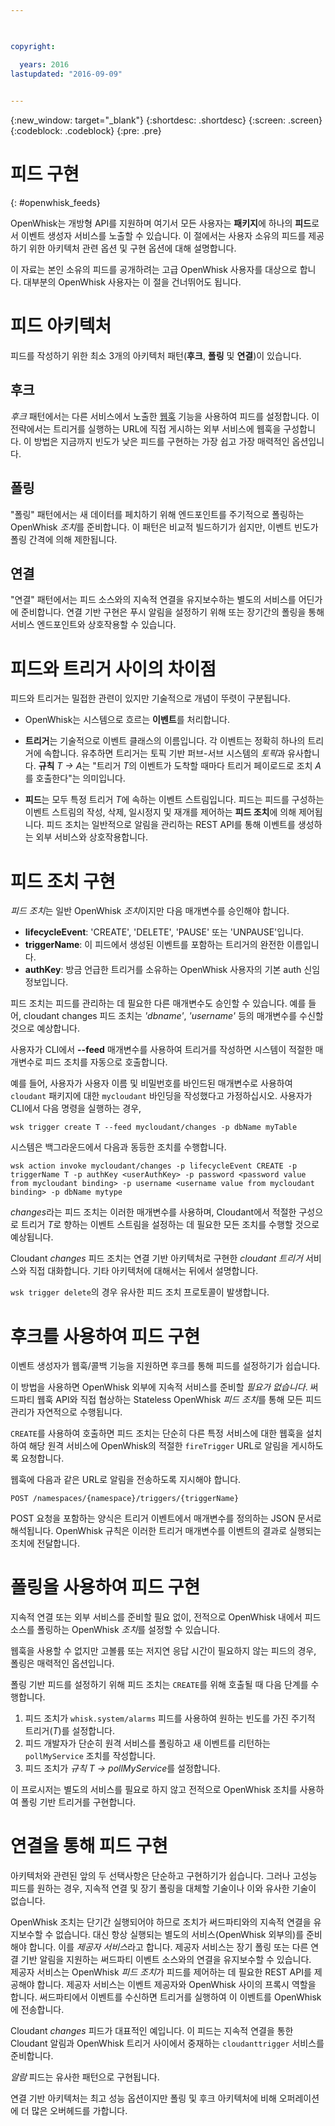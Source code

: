```yaml
---

 

copyright:

  years: 2016
lastupdated: "2016-09-09"
 

---
```


{:new_window: target="_blank"}
{:shortdesc: .shortdesc}
{:screen: .screen}
{:codeblock: .codeblock}
{:pre: .pre}

# 피드 구현
{: #openwhisk_feeds}

OpenWhisk는 개방형 API를 지원하며 여기서 모든 사용자는 **패키지**에 하나의 **피드**로서 이벤트 생성자 서비스를 노출할 수 있습니다. 이 절에서는 사용자 소유의 피드를 제공하기 위한 아키텍처 관련 옵션 및 구현 옵션에 대해 설명합니다. 

이 자료는 본인 소유의 피드를 공개하려는 고급 OpenWhisk 사용자를 대상으로 합니다. 대부분의 OpenWhisk 사용자는 이 절을 건너뛰어도 됩니다. 

# 피드 아키텍처

피드를 작성하기 위한 최소 3개의 아키텍처 패턴(**후크**, **폴링** 및 **연결**)이 있습니다. 

## 후크
*후크* 패턴에서는 다른 서비스에서 노출한 [웹훅](https://en.wikipedia.org/wiki/Webhook) 기능을 사용하여 피드를 설정합니다. 이 전략에서는 트리거를 실행하는 URL에 직접 게시하는 외부 서비스에 웹훅을 구성합니다. 이 방법은 지금까지 빈도가 낮은 피드를 구현하는 가장 쉽고 가장 매력적인 옵션입니다.

## 폴링
"폴링" 패턴에서는 새 데이터를 페치하기 위해 엔드포인트를 주기적으로 폴링하는 OpenWhisk *조치*를 준비합니다.
이 패턴은 비교적 빌드하기가 쉽지만, 이벤트 빈도가
폴링 간격에 의해 제한됩니다. 

## 연결
"연결" 패턴에서는 피드 소스와의 지속적 연결을 유지보수하는 별도의 서비스를 어딘가에 준비합니다. 연결 기반 구현은 푸시 알림을 설정하기 위해 또는 장기간의 폴링을 통해 서비스 엔드포인트와 상호작용할 수 있습니다. 


# 피드와 트리거 사이의 차이점

피드와 트리거는 밀접한 관련이 있지만
기술적으로 개념이 뚜렷이 구분됩니다.    

- OpenWhisk는 시스템으로 흐르는 **이벤트**를 처리합니다. 

- **트리거**는 기술적으로 이벤트 클래스의 이름입니다. 각 이벤트는 정확히 하나의 트리거에 속합니다. 유추하면 트리거는 토픽 기반 퍼브-서브 시스템의 *토픽*과
유사합니다. **규칙** *T -> A*는 "트리거 *T*의 이벤트가 도착할 때마다 트리거 페이로드로 조치 *A*를 호출한다"는 의미입니다.

- **피드**는 모두 특정 트리거 *T*에 속하는 이벤트 스트림입니다. 피드는 피드를 구성하는 이벤트 스트림의 작성, 삭제, 일시정지 및 재개를 제어하는 **피드 조치**에 의해 제어됩니다. 피드 조치는 일반적으로 알림을 관리하는 REST API를 통해 이벤트를 생성하는 외부 서비스와 상호작용합니다. 

#  피드 조치 구현

*피드 조치*는 일반 OpenWhisk *조치*이지만 다음 매개변수를 승인해야 합니다. 
* **lifecycleEvent**: 'CREATE', 'DELETE', 'PAUSE' 또는 'UNPAUSE'입니다.
* **triggerName**: 이 피드에서 생성된 이벤트를 포함하는 트리거의 완전한 이름입니다. 
* **authKey**: 방금 언급한 트리거를 소유하는 OpenWhisk 사용자의 기본 auth 신임 정보입니다. 

피드 조치는 피드를 관리하는 데 필요한 다른 매개변수도 승인할 수 있습니다. 예를 들어, cloudant changes 피드 조치는 *'dbname'*, *'username'* 등의 매개변수를 수신할 것으로 예상합니다. 

사용자가 CLI에서 **--feed** 매개변수를 사용하여 트리거를 작성하면 시스템이 적절한 매개변수로 피드 조치를 자동으로 호출합니다. 

예를 들어, 사용자가 사용자 이름 및 비밀번호를 바인드된 매개변수로 사용하여 `cloudant` 패키지에
대한 `mycloudant` 바인딩을 작성했다고 가정하십시오. 사용자가 CLI에서 다음 명령을 실행하는 경우,

`wsk trigger create T --feed mycloudant/changes -p dbName myTable`

시스템은 백그라운드에서 다음과 동등한 조치를 수행합니다. 

`wsk action invoke mycloudant/changes -p lifecycleEvent CREATE -p triggerName T -p authKey <userAuthKey> -p password <password value from mycloudant binding> -p username <username value from mycloudant binding> -p dbName mytype`

*changes*라는 피드 조치는 이러한 매개변수를 사용하며, Cloudant에서 적절한 구성으로 트리거 *T*로 향하는 이벤트 스트림을 설정하는 데 필요한 모든 조치를 수행할 것으로 예상됩니다.     

Cloudant *changes* 피드 조치는 연결 기반 아키텍처로 구현한 *cloudant 트리거* 서비스와 직접 대화합니다. 기타 아키텍처에 대해서는 뒤에서 설명합니다. 

`wsk trigger delete`의 경우 유사한 피드 조치 프로토콜이 발생합니다.     

# 후크를 사용하여 피드 구현

이벤트 생성자가 웹훅/콜백 기능을 지원하면 후크를 통해 피드를 설정하기가 쉽습니다. 

이 방법을 사용하면 OpenWhisk 외부에 지속적 서비스를 준비할 *필요가 없습니다*. 써드파티 웹훅 API와
직접 협상하는 Stateless OpenWhisk *피드 조치*를 통해 모든 피드 관리가 자연적으로 수행됩니다. 

`CREATE`를 사용하여 호출하면 피드 조치는 단순히 다른 특정 서비스에 대한 웹훅을 설치하여 해당 원격 서비스에 OpenWhisk의 적절한 `fireTrigger` URL로 알림을 게시하도록 요청합니다. 

웹훅에 다음과 같은 URL로 알림을 전송하도록 지시해야 합니다. 

`POST /namespaces/{namespace}/triggers/{triggerName}`

POST 요청을 포함하는 양식은 트리거 이벤트에서 매개변수를 정의하는 JSON 문서로 해석됩니다.
OpenWhisk 규칙은 이러한 트리거 매개변수를 이벤트의 결과로 실행되는 조치에 전달합니다. 

# 폴링을 사용하여 피드 구현

지속적 연결 또는 외부 서비스를 준비할 필요 없이, 전적으로 OpenWhisk 내에서 피드 소스를 폴링하는 OpenWhisk *조치*를 설정할 수 있습니다. 

웹훅을 사용할 수 없지만 고볼륨 또는 저지연 응답 시간이 필요하지 않는 피드의 경우, 폴링은 매력적인 옵션입니다. 

폴링 기반 피드를 설정하기 위해 피드 조치는 `CREATE`를 위해 호출될 때 다음 단계를 수행합니다. 

1.   피드 조치가 `whisk.system/alarms` 피드를 사용하여 원하는 빈도를 가진 주기적 트리거(*T*)를 설정합니다. 
2.   피드 개발자가 단순히 원격 서비스를 폴링하고 새 이벤트를 리턴하는 `pollMyService` 조치를 작성합니다. 
3.  피드 조치가 *규칙* *T -> pollMyService*를 설정합니다. 

이 프로시저는 별도의 서비스를 필요로 하지 않고 전적으로 OpenWhisk 조치를 사용하여 폴링 기반 트리거를 구현합니다. 

# 연결을 통해 피드 구현

아키텍처와 관련된 앞의 두 선택사항은 단순하고 구현하기가 쉽습니다. 그러나 고성능 피드를 원하는 경우, 지속적 연결 및 장기 폴링을 대체할 기술이나 이와 유사한 기술이 없습니다. 

OpenWhisk 조치는 단기간 실행되어야 하므로 조치가 써드파티와의 지속적 연결을 유지보수할 수 없습니다. 대신 항상 실행되는
별도의 서비스(OpenWhisk 외부의)를 준비해야 합니다. 이를 *제공자 서비스*라고 합니다. 제공자 서비스는 장기 폴링 또는 다른 연결 기반 알림을 지원하는 써드파티 이벤트 소스와의 연결을 유지보수할 수 있습니다.    
제공자 서비스는 OpenWhisk *피드 조치*가 피드를 제어하는 데 필요한 REST API를 제공해야 합니다. 제공자 서비스는 이벤트 제공자와 OpenWhisk 사이의 프록시 역할을 합니다. 써드파티에서 이벤트를 수신하면 트리거를 실행하여 이 이벤트를 OpenWhisk에 전송합니다. 

Cloudant *changes* 피드가 대표적인 예입니다. 이 피드는 지속적 연결을 통한 Cloudant 알림과 OpenWhisk 트리거 사이에서 중재하는 `cloudanttrigger` 서비스를 준비합니다. 

*알람* 피드는 유사한 패턴으로 구현됩니다. 

연결 기반 아키텍처는 최고 성능 옵션이지만 폴링 및 후크 아키텍처에 비해
오퍼레이션에 더 많은 오버헤드를 가합니다.    

